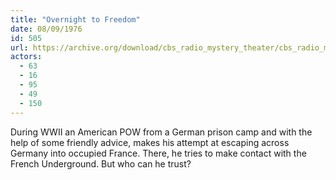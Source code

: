 ```yaml
---
title: "Overnight to Freedom"
date: 08/09/1976
id: 505
url: https://archive.org/download/cbs_radio_mystery_theater/cbs_radio_mystery_theater-0501-0550.zip/cbs_radio_mystery_theater-0501-0550%2Fcbsrmt_0505_overnight_to_freedom.mp3
actors:
  - 63
  - 16
  - 95
  - 49
  - 150
---
```

During WWII an American POW from a German prison camp and with the help of some friendly advice, makes his attempt at escaping across Germany into occupied France. There, he tries to make contact with the French Underground. But who can he trust?